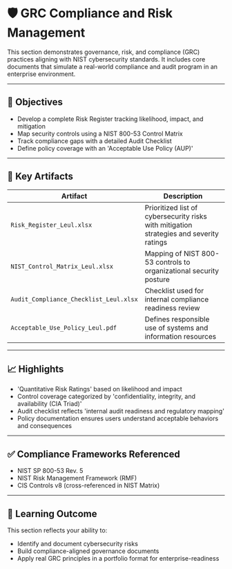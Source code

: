 # 🛡️ GRC Compliance and Risk Management

This section demonstrates governance, risk, and compliance (GRC) practices aligning with NIST cybersecurity standards. It includes core documents that simulate a real-world compliance and audit program in an enterprise environment.

---

## 📌 Objectives

- Develop a complete Risk Register tracking likelihood, impact, and mitigation
- Map security controls using a NIST 800-53 Control Matrix
- Track compliance gaps with a detailed Audit Checklist
- Define policy coverage with an 'Acceptable Use Policy (AUP)'

---

## 🧠 Key Artifacts

| Artifact | Description |
|---------|-------------|
| `Risk_Register_Leul.xlsx` | Prioritized list of cybersecurity risks with mitigation strategies and severity ratings |
| `NIST_Control_Matrix_Leul.xlsx` | Mapping of NIST 800-53 controls to organizational security posture |
| `Audit_Compliance_Checklist_Leul.xlsx` | Checklist used for internal compliance readiness review |
| `Acceptable_Use_Policy_Leul.pdf` | Defines responsible use of systems and information resources |

---

## 📈 Highlights

- 'Quantitative Risk Ratings' based on likelihood and impact
- Control coverage categorized by 'confidentiality, integrity, and availability (CIA Triad)'
- Audit checklist reflects 'internal audit readiness and regulatory mapping'
- Policy documentation ensures users understand acceptable behaviors and consequences

---

## ✅ Compliance Frameworks Referenced

- NIST SP 800-53 Rev. 5
- NIST Risk Management Framework (RMF)
- CIS Controls v8 (cross-referenced in NIST Matrix)

---

## 🧠 Learning Outcome

This section reflects your ability to:
- Identify and document cybersecurity risks
- Build compliance-aligned governance documents
- Apply real GRC principles in a portfolio format for enterprise-readiness
